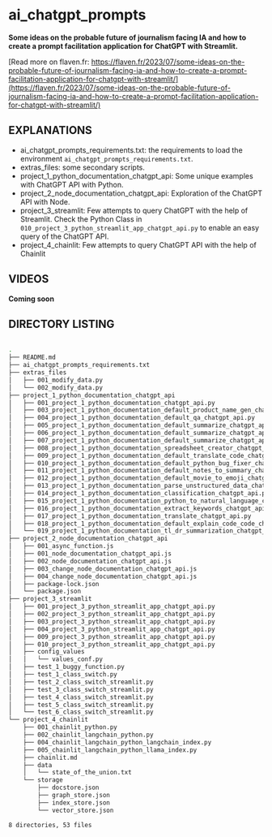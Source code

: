 # ai_chatgpt_prompts


**Some ideas on the probable future of journalism facing IA and how to create a prompt facilitation application for ChatGPT with Streamlit.**



[Read more on flaven.fr: https://flaven.fr/2023/07/some-ideas-on-the-probable-future-of-journalism-facing-ia-and-how-to-create-a-prompt-facilitation-application-for-chatgpt-with-streamlit/](https://flaven.fr/2023/07/some-ideas-on-the-probable-future-of-journalism-facing-ia-and-how-to-create-a-prompt-facilitation-application-for-chatgpt-with-streamlit/)




## EXPLANATIONS
- ai_chatgpt_prompts_requirements.txt: the requirements to load the environment `ai_chatgpt_prompts_requirements.txt`.
- extras_files: some secondary scripts.
- project_1_python_documentation_chatgpt_api: Some unique examples with ChatGPT API with Python.
- project_2_node_documentation_chatgpt_api: Exploration of the  ChatGPT API with Node.
- project_3_streamlit: Few attempts to query ChatGPT with the help of Streamlit. Check the Python Class in `010_project_3_python_streamlit_app_chatgpt_api.py` to enable an easy query of the ChatGPT API.
- project_4_chainlit: Few attempts to query ChatGPT API with the help of Chainlit 


## VIDEOS
**Coming soon**

<!-- [#1 Using ChatGPT for P.O: Generate Jira tickets for user stories & some Q/A testing scripts (Cypress)](https://www.youtube.com/watch?v=dpQL2BK7wpk)[![#1 Using ChatGPT for P.O: Generate Jira tickets for user stories & some Q/A testing scripts (Cypress)](001_ai_chatgpt_usages_po_qa_cypress.png)](https://www.youtube.com/watch?v=dpQL2BK7wpk) -->



## DIRECTORY LISTING

```bash

.
├── README.md
├── ai_chatgpt_prompts_requirements.txt
├── extras_files
│   ├── 001_modify_data.py
│   └── 002_modify_data.py
├── project_1_python_documentation_chatgpt_api
│   ├── 001_project_1_python_documentation_chatgpt_api.py
│   ├── 003_project_1_python_documentation_default_product_name_gen_chatgpt_api.py
│   ├── 004_project_1_python_documentation_default_qa_chatgpt_api.py
│   ├── 005_project_1_python_documentation_default_summarize_chatgpt_api.py
│   ├── 006_project_1_python_documentation_default_summarize_chatgpt_api.py
│   ├── 007_project_1_python_documentation_default_summarize_chatgpt_api.py
│   ├── 008_project_1_python_documentation_spreadsheet_creator_chatgpt_api.py
│   ├── 009_project_1_python_documentation_default_translate_code_chatgpt_api.py
│   ├── 010_project_1_python_documentation_default_python_bug_fixer_chatgpt_api.py
│   ├── 011_project_1_python_documentation_default_notes_to_summary_chatgpt_api.py
│   ├── 012_project_1_python_documentation_default_movie_to_emoji_chatgpt_api.py
│   ├── 013_project_1_python_documentation_parse_unstructured_data_chatgpt_api.py
│   ├── 014_project_1_python_documentation_classification_chatgpt_api.py
│   ├── 015_project_1_python_documentation_python_to_natural_language_chatgpt_api.py
│   ├── 016_project_1_python_documentation_extract_keywords_chatgpt_api.py
│   ├── 017_project_1_python_documentation_translate_chatgpt_api.py
│   ├── 018_project_1_python_documentation_default_explain_code_code_chatgpt_api.py
│   └── 019_project_1_python_documentation_tl_dr_summarization_chatgpt_api.py
├── project_2_node_documentation_chatgpt_api
│   ├── 001_async_function.js
│   ├── 001_node_documentation_chatgpt_api.js
│   ├── 002_node_documentation_chatgpt_api.js
│   ├── 003_change_node_documentation_chatgpt_api.js
│   ├── 004_change_node_documentation_chatgpt_api.js
│   ├── package-lock.json
│   └── package.json
├── project_3_streamlit
│   ├── 001_project_3_python_streamlit_app_chatgpt_api.py
│   ├── 002_project_3_python_streamlit_app_chatgpt_api.py
│   ├── 003_project_3_python_streamlit_app_chatgpt_api.py
│   ├── 004_project_3_python_streamlit_app_chatgpt_api.py
│   ├── 009_project_3_python_streamlit_app_chatgpt_api.py
│   ├── 010_project_3_python_streamlit_app_chatgpt_api.py
│   ├── config_values
│   │   └── values_conf.py
│   ├── test_1_buggy_function.py
│   ├── test_1_class_switch.py
│   ├── test_2_class_switch_streamlit.py
│   ├── test_3_class_switch_streamlit.py
│   ├── test_4_class_switch_streamlit.py
│   ├── test_5_class_switch_streamlit.py
│   └── test_6_class_switch_streamlit.py
└── project_4_chainlit
    ├── 001_chainlit_python.py
    ├── 002_chainlit_langchain_python.py
    ├── 004_chainlit_langchain_python_langchain_index.py
    ├── 005_chainlit_langchain_python_llama_index.py
    ├── chainlit.md
    ├── data
    │   └── state_of_the_union.txt
    └── storage
        ├── docstore.json
        ├── graph_store.json
        ├── index_store.json
        └── vector_store.json

8 directories, 53 files
```
